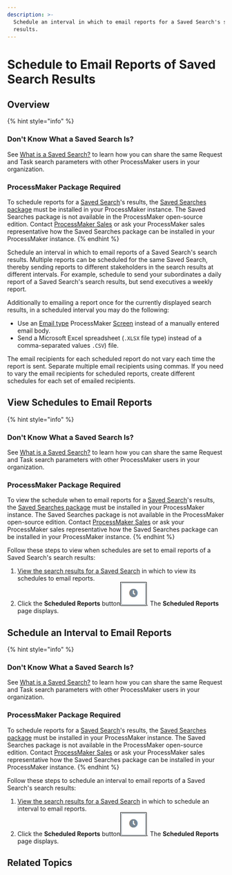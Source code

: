 ```yaml
---
description: >-
  Schedule an interval in which to email reports for a Saved Search's search
  results.
---
```


# Schedule to Email Reports of Saved Search Results

## Overview

{% hint style="info" %}
### Don't Know What a Saved Search Is?

See [What is a Saved Search?](../what-is-a-saved-search.md) to learn how you can share the same Request and Task search parameters with other ProcessMaker users in your organization.

### ProcessMaker Package Required

To schedule reports for a [Saved Search](../what-is-a-saved-search.md)'s results, the [Saved Searches package](../../../package-development-distribution/package-a-connector/saved-searches-package.md) must be installed in your ProcessMaker instance. The Saved Searches package is not available in the ProcessMaker open-source edition. Contact [ProcessMaker Sales](mailto:sales@processmaker.com) or ask your ProcessMaker sales representative how the Saved Searches package can be installed in your ProcessMaker instance.
{% endhint %}

Schedule an interval in which to email reports of a Saved Search's search results. Multiple reports can be scheduled for the same Saved Search, thereby sending reports to different stakeholders in the search results at different intervals. For example, schedule to send your subordinates a daily report of a Saved Search's search results, but send executives a weekly report.

Additionally to emailing a report once for the currently displayed search results, in a scheduled interval you may do the following:

* Use an [Email type](../../../designing-processes/design-forms/screens-builder/types-for-screens.md#email) ProcessMaker [Screen](../../../designing-processes/design-forms/what-is-a-form.md) instead of a manually entered email body.
* Send a Microsoft Excel spreadsheet \(`.XLSX` file type\) instead of a comma-separated values `.CSV`\) file.

The email recipients for each scheduled report do not vary each time the report is sent. Separate multiple email recipients using commas. If you need to vary the email recipients for scheduled reports, create different schedules for each set of emailed recipients.

## View Schedules to Email Reports

{% hint style="info" %}
### Don't Know What a Saved Search Is?

See [What is a Saved Search?](../what-is-a-saved-search.md) to learn how you can share the same Request and Task search parameters with other ProcessMaker users in your organization.

### ProcessMaker Package Required

To view the schedule when to email reports for a [Saved Search](../what-is-a-saved-search.md)'s results, the [Saved Searches package](../../../package-development-distribution/package-a-connector/saved-searches-package.md) must be installed in your ProcessMaker instance. The Saved Searches package is not available in the ProcessMaker open-source edition. Contact [ProcessMaker Sales](mailto:sales@processmaker.com) or ask your ProcessMaker sales representative how the Saved Searches package can be installed in your ProcessMaker instance.
{% endhint %}

Follow these steps to view when schedules are set to email reports of a Saved Search's search results:

1. [View the search results for a Saved Search](view-search-results-for-a-saved-search.md) in which to view its schedules to email reports.
2. Click the **Scheduled Reports** button![](../../../.gitbook/assets/scheduled-reports-button-saved-search-package.png). The **Scheduled Reports** page displays.

## Schedule an Interval to Email Reports

{% hint style="info" %}
### Don't Know What a Saved Search Is?

See [What is a Saved Search?](../what-is-a-saved-search.md) to learn how you can share the same Request and Task search parameters with other ProcessMaker users in your organization.

### ProcessMaker Package Required

To schedule reports for a [Saved Search](../what-is-a-saved-search.md)'s results, the [Saved Searches package](../../../package-development-distribution/package-a-connector/saved-searches-package.md) must be installed in your ProcessMaker instance. The Saved Searches package is not available in the ProcessMaker open-source edition. Contact [ProcessMaker Sales](mailto:sales@processmaker.com) or ask your ProcessMaker sales representative how the Saved Searches package can be installed in your ProcessMaker instance.
{% endhint %}

Follow these steps to schedule an interval to email reports of a Saved Search's search results:

1. [View the search results for a Saved Search](view-search-results-for-a-saved-search.md) in which to schedule an interval to email reports.
2. Click the **Scheduled Reports** button![](../../../.gitbook/assets/scheduled-reports-button-saved-search-package.png). The **Scheduled Reports** page displays.

## Related Topics



